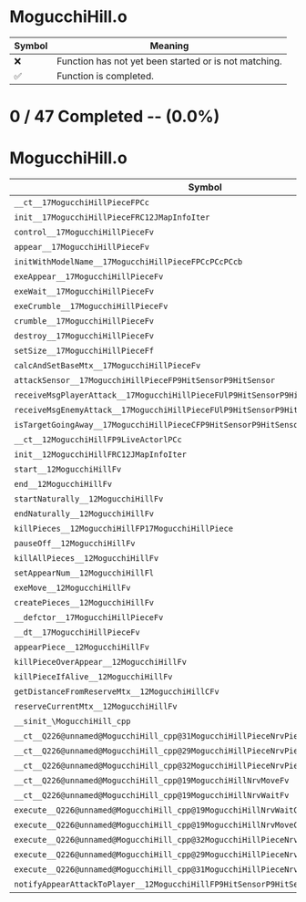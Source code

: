 # MogucchiHill.o
| Symbol | Meaning 
| ------------- | ------------- 
| :x: | Function has not yet been started or is not matching. 
| :white_check_mark: | Function is completed. 


# 0 / 47 Completed -- (0.0%)
# MogucchiHill.o
| Symbol | Decompiled? |
| ------------- | ------------- |
| `__ct__17MogucchiHillPieceFPCc` | :x: |
| `init__17MogucchiHillPieceFRC12JMapInfoIter` | :x: |
| `control__17MogucchiHillPieceFv` | :x: |
| `appear__17MogucchiHillPieceFv` | :x: |
| `initWithModelName__17MogucchiHillPieceFPCcPCcPCcb` | :x: |
| `exeAppear__17MogucchiHillPieceFv` | :x: |
| `exeWait__17MogucchiHillPieceFv` | :x: |
| `exeCrumble__17MogucchiHillPieceFv` | :x: |
| `crumble__17MogucchiHillPieceFv` | :x: |
| `destroy__17MogucchiHillPieceFv` | :x: |
| `setSize__17MogucchiHillPieceFf` | :x: |
| `calcAndSetBaseMtx__17MogucchiHillPieceFv` | :x: |
| `attackSensor__17MogucchiHillPieceFP9HitSensorP9HitSensor` | :x: |
| `receiveMsgPlayerAttack__17MogucchiHillPieceFUlP9HitSensorP9HitSensor` | :x: |
| `receiveMsgEnemyAttack__17MogucchiHillPieceFUlP9HitSensorP9HitSensor` | :x: |
| `isTargetGoingAway__17MogucchiHillPieceCFP9HitSensorP9HitSensor` | :x: |
| `__ct__12MogucchiHillFP9LiveActorlPCc` | :x: |
| `init__12MogucchiHillFRC12JMapInfoIter` | :x: |
| `start__12MogucchiHillFv` | :x: |
| `end__12MogucchiHillFv` | :x: |
| `startNaturally__12MogucchiHillFv` | :x: |
| `endNaturally__12MogucchiHillFv` | :x: |
| `killPieces__12MogucchiHillFP17MogucchiHillPiece` | :x: |
| `pauseOff__12MogucchiHillFv` | :x: |
| `killAllPieces__12MogucchiHillFv` | :x: |
| `setAppearNum__12MogucchiHillFl` | :x: |
| `exeMove__12MogucchiHillFv` | :x: |
| `createPieces__12MogucchiHillFv` | :x: |
| `__defctor__17MogucchiHillPieceFv` | :x: |
| `__dt__17MogucchiHillPieceFv` | :x: |
| `appearPiece__12MogucchiHillFv` | :x: |
| `killPieceOverAppear__12MogucchiHillFv` | :x: |
| `killPieceIfAlive__12MogucchiHillFv` | :x: |
| `getDistanceFromReserveMtx__12MogucchiHillCFv` | :x: |
| `reserveCurrentMtx__12MogucchiHillFv` | :x: |
| `__sinit_\MogucchiHill_cpp` | :x: |
| `__ct__Q226@unnamed@MogucchiHill_cpp@31MogucchiHillPieceNrvPieceAppearFv` | :x: |
| `__ct__Q226@unnamed@MogucchiHill_cpp@29MogucchiHillPieceNrvPieceWaitFv` | :x: |
| `__ct__Q226@unnamed@MogucchiHill_cpp@32MogucchiHillPieceNrvPieceCrumbleFv` | :x: |
| `__ct__Q226@unnamed@MogucchiHill_cpp@19MogucchiHillNrvMoveFv` | :x: |
| `__ct__Q226@unnamed@MogucchiHill_cpp@19MogucchiHillNrvWaitFv` | :x: |
| `execute__Q226@unnamed@MogucchiHill_cpp@19MogucchiHillNrvWaitCFP5Spine` | :x: |
| `execute__Q226@unnamed@MogucchiHill_cpp@19MogucchiHillNrvMoveCFP5Spine` | :x: |
| `execute__Q226@unnamed@MogucchiHill_cpp@32MogucchiHillPieceNrvPieceCrumbleCFP5Spine` | :x: |
| `execute__Q226@unnamed@MogucchiHill_cpp@29MogucchiHillPieceNrvPieceWaitCFP5Spine` | :x: |
| `execute__Q226@unnamed@MogucchiHill_cpp@31MogucchiHillPieceNrvPieceAppearCFP5Spine` | :x: |
| `notifyAppearAttackToPlayer__12MogucchiHillFP9HitSensorP9HitSensor` | :x: |
